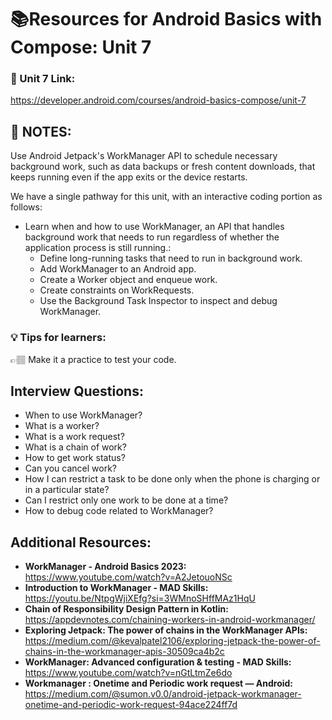 # 📚Resources for **Android Basics with Compose: Unit 7**

### 🔗 Unit 7 Link:

https://developer.android.com/courses/android-basics-compose/unit-7

## 📝 NOTES:

Use Android Jetpack's WorkManager API to schedule necessary background work, such as data backups or fresh content downloads, that keeps running even if the app exits or the device restarts.

We have a single pathway for this unit, with an interactive coding portion as follows:

- Learn when and how to use WorkManager, an API that handles background work that needs to run regardless of whether the application process is still running.:
    - Define long-running tasks that need to run in background work.
    - Add WorkManager to an Android app.
    - Create a Worker object and enqueue work.
    - Create constraints on WorkRequests.
    - Use the Background Task Inspector to inspect and debug WorkManager.

### 💡 Tips for learners:

<aside>
👉🏽 Make it a practice to test your code.

</aside>

## Interview Questions:

- When to use WorkManager?
- What is a worker?
- What is a work request?
- What is a chain of work?
- How to get work status?
- Can you cancel work?
- How I can restrict a task to be done only when the phone is charging or in a particular state?
- Can I restrict only one work to be done at a time?
- How to debug code related to WorkManager?

## Additional Resources:

- ****WorkManager - Android Basics 2023:**** https://www.youtube.com/watch?v=A2JetouoNSc
- ****Introduction to WorkManager - MAD Skills:**** https://youtu.be/NtpgWjiXEfg?si=3WMnoSHffMAz1HqU
- ****Chain of Responsibility Design Pattern in Kotlin:**** https://appdevnotes.com/chaining-workers-in-android-workmanager/
- ****Exploring Jetpack: The power of chains in the WorkManager APIs:**** https://medium.com/@kevalpatel2106/exploring-jetpack-the-power-of-chains-in-the-workmanager-apis-30509ca4b2c
- ****WorkManager: Advanced configuration & testing - MAD Skills:**** https://www.youtube.com/watch?v=nGtLtmZe6do
- ****Workmanager : Onetime and Periodic work request — Android:**** https://medium.com/@sumon.v0.0/android-jetpack-workmanager-onetime-and-periodic-work-request-94ace224ff7d
